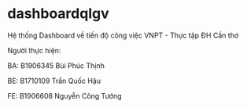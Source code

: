 # dashboardqlgv

Hệ thống Dashboard về tiến độ công việc VNPT - Thực tập ĐH Cần thơ

Người thực hiện:

BA: B1906345 Bùi Phúc Thịnh

BE: B1710109 Trần Quốc Hậu

FE: B1906608 Nguyễn Công Tướng
